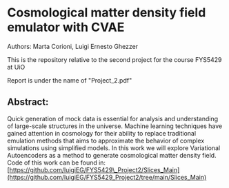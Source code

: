 # Cosmological matter density field emulator with CVAE
Authors: Marta Corioni, Luigi Ernesto Ghezzer

This is the repository relative to the second project for the course FYS5429 at UiO 

Report is under the name of "Project_2.pdf"
## Abstract:
Quick generation of mock data is essential for analysis and understanding of large-scale structures in the universe. Machine learning techniques have gained attention in cosmology for their
ability to replace traditional emulation methods that aims to approximate the behavior of complex simulations using simplified models. In this work we will explore Variational Autoencoders as a method to generate cosmological matter density field. Code of this work can be found in: [https://github.com/luigiEG/FYS5429\_Project2/Slices_Main](https://github.com/luigiEG/FYS5429_Project2/tree/main/Slices_Main)
